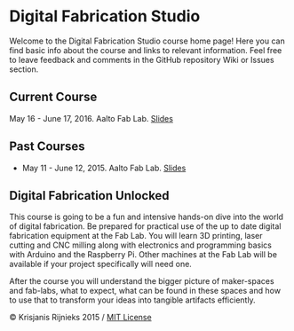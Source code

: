 # Digital Fabrication Studio

Welcome to the Digital Fabrication Studio course home page! Here you can find basic info about the course and links to relevant information. Feel free to leave feedback and comments in the GitHub repository Wiki or Issues section.

## Current Course

May 16 - June 17, 2016. Aalto Fab Lab. [Slides](http://kr15h.github.io/digital-fabrication-studio/courses/2016-05-aalto/slides)

## Past Courses

- May 11 - June 12, 2015. Aalto Fab Lab. [Slides](http://kr15h.github.io/digital-fabrication-studio/courses/2015-05-aalto/presentation)

## Digital Fabrication Unlocked

This course is going to be a fun and intensive hands-on dive into the world of digital fabrication. Be prepared for practical use of the up to date digital fabrication equipment at the Fab Lab. You will learn 3D printing, laser cutting and CNC milling along with electronics and programming basics with Arduino and the Raspberry Pi. Other machines at the Fab Lab will be available if your project specifically will need one.

After the course you will understand the bigger picture of maker-spaces and fab-labs, what to expect, what can be found in these spaces and how to use that to transform your ideas into tangible artifacts efficiently.

© Krisjanis Rijnieks 2015 / [MIT License](LICENSE)
